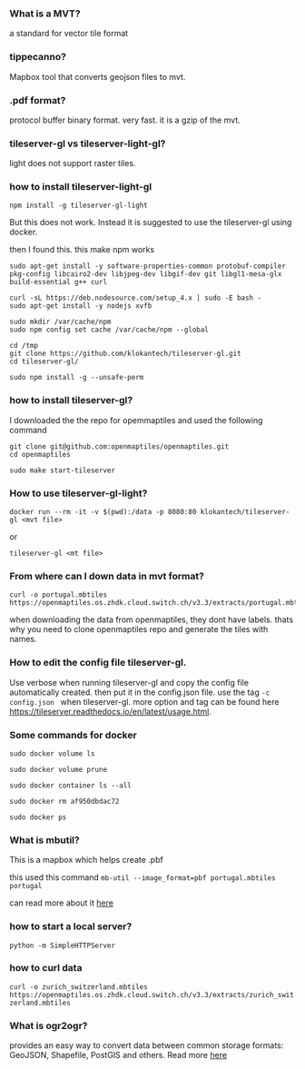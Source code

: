 ### What is a MVT?
a standard for vector tile format

### tippecanno?
Mapbox tool that converts geojson files to mvt.

### .pdf format?
protocol buffer binary format. very fast. it is a gzip of the mvt.

### tileserver-gl vs tileserver-light-gl?
light does not support raster tiles.

### how to install tileserver-light-gl
`
npm install -g tileserver-gl-light
`

But this does not work.
Instead it is suggested to use the tileserver-gl using docker.

then I found this. this make npm works

```
sudo apt-get install -y software-properties-common protobuf-compiler pkg-config libcairo2-dev libjpeg-dev libgif-dev git libgl1-mesa-glx build-essential g++ curl

curl -sL https://deb.nodesource.com/setup_4.x | sudo -E bash -
sudo apt-get install -y nodejs xvfb

sudo mkdir /var/cache/npm
sudo npm config set cache /var/cache/npm --global

cd /tmp
git clone https://github.com/klokantech/tileserver-gl.git
cd tileserver-gl/

sudo npm install -g --unsafe-perm
```

### how to install tileserver-gl?
I downloaded the the repo for opemmaptiles and used the following command

```
git clone git@github.com:openmaptiles/openmaptiles.git
cd openmaptiles

sudo make start-tileserver
```

### How to use tileserver-gl-light?
`docker run --rm -it -v $(pwd):/data -p 8080:80 klokantech/tileserver-gl <mvt file>
`

or

`tileserver-gl <mt file>`


### From where can I down data in mvt format?
```
curl -o portugal.mbtiles https://openmaptiles.os.zhdk.cloud.switch.ch/v3.3/extracts/portugal.mbtiles
```

when downloading the data from openmaptiles, they dont have labels. thats why you need to clone openmaptiles repo and generate the tiles with names.  

### How to edit the config file tileserver-gl.

Use verbose when running tileserver-gl and copy the config file automatically created. then put it in the config.json file. use the tag ``-c config.json `` when tileserver-gl.
 more option and tag can be found here
 https://tileserver.readthedocs.io/en/latest/usage.html.


### Some commands for docker

 ```
sudo docker volume ls

sudo docker volume prune

sudo docker container ls --all

sudo docker rm af950dbdac72

sudo docker ps
 ```


### What is mbutil?

This is a mapbox which helps create .pbf

this used this command `mb-util --image_format=pbf portugal.mbtiles portugal`

can read more about it [here](https://github.com/mapbox/mbutil)


### how to start a local server?
`python -m SimpleHTTPServer`


### how to curl data
`curl -o zurich_switzerland.mbtiles https://openmaptiles.os.zhdk.cloud.switch.ch/v3.3/extracts/zurich_switzerland.mbtiles
`


### What is ogr2ogr?
provides an easy way to convert data between common storage formats: GeoJSON, Shapefile, PostGIS and others.
Read more [here](https://morphocode.com/using-ogr2ogr-convert-data-formats-geojson-postgis-esri-geodatabase-shapefiles/)

